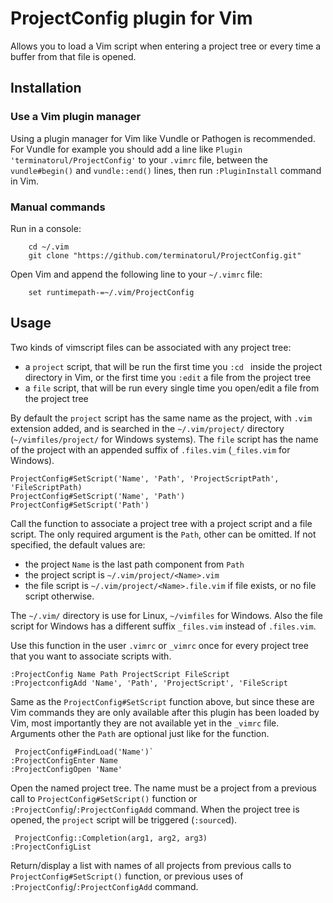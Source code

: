 # ProjectConfig plugin for Vim

Allows you to load a Vim script when entering a project tree or every time a buffer from that
file is opened.

## Installation

### Use a Vim plugin manager
Using a plugin manager for Vim like Vundle or Pathogen is recommended. For Vundle for example 
you should add a line like `Plugin 'terminatorul/ProjectConfig'` to your `.vimrc` file, between
the `vundle#begin()` and `vundle::end()` lines, then run `:PluginInstall` command in Vim.

### Manual commands
Run in a console:
```
    cd ~/.vim
    git clone "https://github.com/terminatorul/ProjectConfig.git"
```
Open Vim and append the following line to your `~/.vimrc` file:
```
    set runtimepath-=~/.vim/ProjectConfig
```

## Usage

Two kinds of vimscript files can be associated with any project tree:
* a `project` script, that will be run the first time you `:cd ` inside the project 
  directory in Vim, or the first time you `:edit` a file from the project tree
* a `file` script, that will be run every single time you open/edit a file from the
  project tree

By default the `project` script has the same name as the project, with `.vim` extension added,
and is searched in the `~/.vim/project/` directory (`~/vimfiles/project/` for Windows systems).
The `file` script has the name of the project with an appended suffix of `.files.vim`
(`_files.vim` for Windows).

```
ProjectConfig#SetScript('Name', 'Path', 'ProjectScriptPath', 'FileScriptPath)
ProjectConfig#SetScript('Name', 'Path')
ProjectConfig#SetScript('Path')
```

Call the function to associate a project tree with a project script and a file script. The only
required argument is the `Path`, other can be omitted. If not specified, the default values are:
* the project `Name` is the last path component from `Path`
* the project script is `~/.vim/project/<Name>.vim`
* the file script is `~/.vim/project/<Name>.file.vim` if file exists, or no file script otherwise.

The `~/.vim/` directory is use for Linux, `~/vimfiles` for Windows. Also the file script for
Windows has a different suffix `_files.vim` instead of `.files.vim`.

Use this function in the user `.vimrc` or `_vimrc` once for every project tree that you want to
associate scripts with.

```
:ProjectConfig Name Path ProjectScript FileScript
:ProjectconfigAdd 'Name', 'Path', 'ProjectScript', 'FileScript
```

Same as the `ProjectConfig#SetScript` function above, but since these are Vim commands they are
only available after this plugin has been loaded by Vim, most importantly they are not
available yet in the `_vimrc` file. Arguments other the `Path` are optional just like for the
function.

```
 ProjectConfig#FindLoad('Name')`
:ProjectConfigEnter Name
:ProjectConfigOpen 'Name'
```

Open the named project tree. The name must be a project from a previous call to
`ProjectConfig#SetScript()` function or `:ProjectConfig`/`:ProjectConfigAdd` command. When the
project tree is opened, the `project` script will be triggered (`:source`d).

```
 ProjectConfig::Completion(arg1, arg2, arg3)
:ProjectConfigList
```

Return/display a list with names of all projects from previous calls to `ProjectConfig#SetScript()`
function, or previous uses of `:ProjectConfig`/`:ProjectConfigAdd` command.
